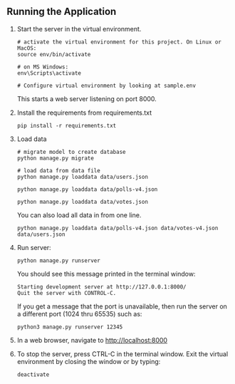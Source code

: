## Running the Application

1. Start the server in the virtual environment. 
   ```
   # activate the virtual environment for this project. On Linux or MacOS:
   source env/bin/activate

   # on MS Windows:
   env\Scripts\activate

   # Configure virtual environment by looking at sample.env
   ```
   This starts a web server listening on port 8000.

2. Install the requirements from requirements.txt
   ```
   pip install -r requirements.txt
   ```
3. Load data
    ```
    # migrate model to create database
    python manage.py migrate

    # load data from data file
    python manage.py loaddata data/users.json

    python manage.py loaddata data/polls-v4.json

    python manage.py loaddata data/votes.json
    ```
    You can also load all data in from one line.
    ```
    python manage.py loaddata data/polls-v4.json data/votes-v4.json data/users.json
    ```

4. Run server:
   ```
   python manage.py runserver
   ```
   You should see this message printed in the terminal window:
   ```
   Starting development server at http://127.0.0.1:8000/
   Quit the server with CONTROL-C.
   ```
   If you get a message that the port is unavailable, then run the server on a different port (1024 thru 65535) such as:
   ```
   python3 manage.py runserver 12345
   ```

4. In a web browser, navigate to <http://localhost:8000>

5. To stop the server, press CTRL-C in the terminal window. Exit the virtual environment by closing the window or by typing:
   ```
   deactivate
   ```